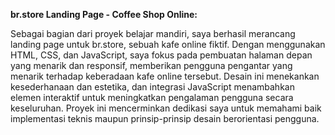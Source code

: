**br.store Landing Page - Coffee Shop Online:**

Sebagai bagian dari proyek belajar mandiri, saya berhasil merancang landing page untuk br.store, sebuah kafe online fiktif. Dengan menggunakan HTML, CSS, dan JavaScript, saya fokus pada pembuatan halaman depan yang menarik dan responsif, memberikan pengguna pengantar yang menarik terhadap keberadaan kafe online tersebut. Desain ini menekankan kesederhanaan dan estetika, dan integrasi JavaScript menambahkan elemen interaktif untuk meningkatkan pengalaman pengguna secara keseluruhan. Proyek ini mencerminkan dedikasi saya untuk memahami baik implementasi teknis maupun prinsip-prinsip desain berorientasi pengguna.
